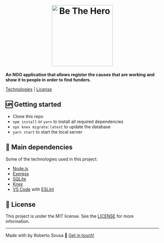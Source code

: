 <h1 align="center">
    <img alt="Be The Hero" src="https://res.cloudinary.com/robertosousa1/image/upload/v1585419343/github-readme/bethehero_nr9mqs.svg" width="200px" />
</h1>

**An NGO application that allows register the causes that are working and show it to people in order to find funders.**

[Technologies](https://github.com/robertosousa1/beTheHero-api#rocket-technologies) | [License](https://github.com/robertosousa1/beTheHero-api#memo-license)

## [](https://github.com/robertosousa1/beTheHero-api#up-getting-started)🆙  Getting started

-   Clone this repo
-   `npm install`  or  `yarn`  to install all required dependencies
- `npx knex migrate:latest` to update the database
-   `yarn start`  to start the local server

## [](https://github.com/robertosousa1/beTheHero-api#rocket-main-dependencies)🚀  Main dependencies

Some of the technologies used in this project:

-   [Node.js](https://nodejs.org/)
-   [Express](https://expressjs.com/)
-   [SQLite](https://www.sqlite.org/index.html)
-   [Knex](http://knexjs.org/)
-   [VS Code](https://code.visualstudio.com/)  with  [ESLint](https://marketplace.visualstudio.com/items?itemName=dbaeumer.vscode-eslint)

## :memo: License
This project is under the MIT license. See the [LICENSE]([https://github.com/robertosousa1/beTheHero-api/blob/master/LICENSE]) for more information.

----------

Made with by Roberto Sousa  👋  [Get in touch!](https://www.linkedin.com/in/robertosousa01/)
